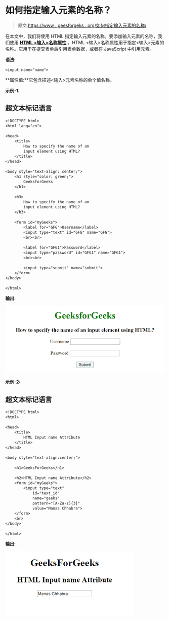 # 如何指定输入元素的名称？

> 原文:[https://www . geesforgeks . org/如何指定输入元素的名称/](https://www.geeksforgeeks.org/how-to-specify-the-name-of-an-input-element/)

在本文中，我们将使用 HTML 指定输入元素的名称。要添加输入元素的名称，我们使用 [**HTML <输入>名称属性**](https://www.geeksforgeeks.org/html-input-name-attribute/) 。HTML <输入>名称属性用于指定<输入>元素的名称。它用于在提交表单后引用表单数据，或者在 JavaScript 中引用元素。

**语法:**

```htmlhtml
<input name="name">
```

**属性值:**它包含描述<输入>元素名称的单个值名称。

**示例-1:**

## 超文本标记语言

```htmlhtml
<!DOCTYPE html>
<html lang="en">

<head>
    <title>
        How to specify the name of an
        input element using HTML?
    </title>
</head>

<body style="text-align: center;">
    <h1 style="color: green;">
        GeeksforGeeks
    </h1>

    <h3>
        How to specify the name of an
        input element using HTML?
    </h3>

    <form id="myGeeks">
        <label for="GFG">Username</label>
        <input type="text" id="GFG" name="GFG">
        <br><br>

        <label for="GFG1">Password</label>
        <input type="password" id="GFG1" name="GFG1">
        <br><br>

        <input type="submit" name="submit">
    </form>
</body>

</html>
```

**输出:**

![](img/4a3b19e58928b54c011a0ee2d113df3f.png)

**示例-2:**

## 超文本标记语言

```htmlhtml
<!DOCTYPE html> 
<html> 

<head> 
    <title> 
        HTML Input name Attribute 
    </title> 
</head> 

<body style="text-align:center;"> 

    <h1>GeeksForGeeks</h1> 

    <h2>HTML Input name Attribute</h2> 
    <form id="myGeeks"> 
        <input type="text"
            id="text_id"
            name="geeks"
            pattern="[A-Za-z]{3}"
            value="Manas Chhabra"> 
    </form> 
    <br> 
</body> 

</html> 
```

**输出:**

![](img/cefa8ef52c05eee4aff05119a9873b75.png)